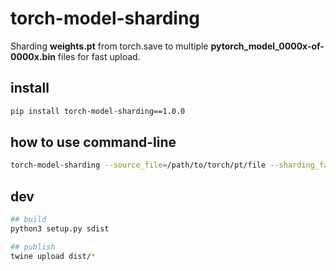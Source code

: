 # torch-model-sharding

Sharding **weights.pt** from torch.save to multiple **pytorch_model_0000x-of-0000x.bin** files for fast upload.

## install

```bash
pip install torch-model-sharding==1.0.0
```

## how to use command-line

```bash
torch-model-sharding --source_file=/path/to/torch/pt/file --sharding_factor=3 --target_dir=/path/to/target/directory
```

## dev

```bash
## build
python3 setup.py sdist

## publish
twine upload dist/*

```
